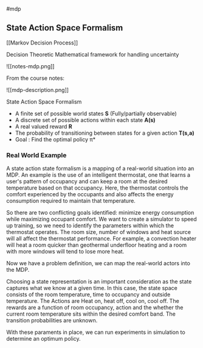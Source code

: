 #mdp 

## State Action Space Formalism

[[Markov Decision Process]]

Decision Theoretic Mathematical framework for handling uncertainty

![[notes-mdp.png]]

From the course notes:

![[mdp-description.png]]

State Action Space Formalism
- A finite set of possible world states **S** (Fully/partially observable)
- A discrete set of possible actions within each state **A(s)**
- A real valued reward **R**
- The probability of transitioning between states for a given action **T(s,a)**
- Goal : Find the optimal policy π*

### Real World Example

A state action state formalism is a mapping of a real-world situation into an MDP.
An example is the use of an intelligent thermostat, one that learns a user's pattern of occupancy and can keep a room at the desired temperature based on that occupancy.  Here, the thermostat controls the comfort experienced by the occupants and also affects the energy consumption required to maintain that temperature.  

So there are two conflicting goals identified: minimize energy consumption while maximizing occupant comfort.  We want to create a simulator to speed up training, so we need to identify the parameters within which the thermostat operates.  The room size, number of windows and heat source will all affect the thermostat performance.  For example, a convection heater will heat a room quicker than geothermal underfloor heating and a room with more windows will tend to lose more heat.

Now we have a problem definition, we can map the real-world actors into the MDP.

Choosing a state representation is an important consideration as the state captures what we know at a given time.  In this case, the state space consists of the room temperature, time to occupancy and outside temperature.  The Actions are Heat on, heat off, cool on, cool off. 
The rewards are a function of room occupancy, action and the whether the current room temperature sits within the desired comfort band. The transition probabilities are unknown. 

With these paraments in place, we can run experiments in simulation to determine an optimum policy.